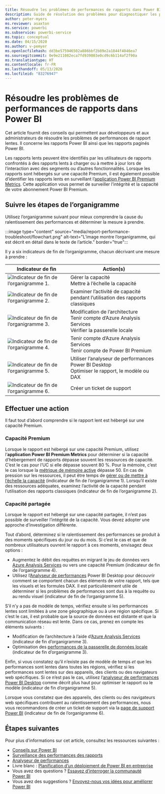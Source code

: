 ```yaml
---
title: Résoudre les problèmes de performances de rapports dans Power BI
description: Guide de résolution des problèmes pour diagnostiquer les performances de rapport lentes dans Power BI.
author: peter-myers
ms.reviewer: asaxton
ms.service: powerbi
ms.subservice: powerbi-service
ms.topic: conceptual
ms.date: 04/15/2020
ms.author: v-pemyer
ms.openlocfilehash: dd3be575946502a886bbf2b89e2a1844f4046ea7
ms.sourcegitcommit: 0e9e211082eca7fd939803e0cd9c6b114af2f90a
ms.translationtype: HT
ms.contentlocale: fr-FR
ms.lasthandoff: 05/13/2020
ms.locfileid: "83276947"
---
```

# <a name="troubleshoot-report-performance-in-power-bi"></a>Résoudre les problèmes de performances de rapports dans Power BI

Cet article fournit des conseils qui permettent aux développeurs et aux administrateurs de résoudre les problèmes de performances de rapport lentes. Il concerne les rapports Power BI ainsi que les rapports paginés Power BI.

Les rapports lents peuvent être identifiés par les utilisateurs de rapports confrontés à des rapports lents à charger ou à mettre à jour lors de l’interaction avec des segments ou d’autres fonctionnalités. Lorsque les rapports sont hébergés sur une capacité Premium, il est également possible d’identifier les rapports lents en surveillant l’[application Power BI Premium Metrics](../admin/service-admin-premium-monitor-capacity.md). Cette application vous permet de surveiller l’intégrité et la capacité de votre abonnement Power BI Premium.

## <a name="follow-flowchart-steps"></a>Suivre les étapes de l’organigramme

Utilisez l’organigramme suivant pour mieux comprendre la cause du ralentissement des performances et déterminer la mesure à prendre.

:::image type="content" source="media/report-performance-troubleshoot/flowchart.png" alt-text="L’image montre l’organigramme, qui est décrit en détail dans le texte de l’article." border="true":::

Il y a six indicateurs de fin de l’organigramme, chacun décrivant une mesure à prendre :

|Indicateur de fin|Action(s)|
|---------|---------|
|![Indicateur de fin de l’organigramme 1.](media/common/icon-01-red-30x30.png)|Gérer la capacité<br />Mettre à l’échelle la capacité |
|![Indicateur de fin de l’organigramme 2.](media/common/icon-02-red-30x30.png)|Examiner l’activité de capacité pendant l’utilisation des rapports classiques|
|![Indicateur de fin de l’organigramme 3.](media/common/icon-03-red-30x30.png)|Modification de l’architecture<br />Tenir compte d’Azure Analysis Services<br />Vérifier la passerelle locale|
|![Indicateur de fin de l’organigramme 4.](media/common/icon-04-red-30x30.png)|Tenir compte d’Azure Analysis Services<br />Tenir compte de Power BI Premium|
|![Indicateur de fin de l’organigramme 5.](media/common/icon-05-red-30x30.png)|Utiliser l’analyseur de performances Power BI Desktop<br />Optimiser le rapport, le modèle ou DAX|
|![Indicateur de fin de l’organigramme 6.](media/common/icon-06-red-30x30.png)|Créer un ticket de support|

## <a name="take-action"></a>Effectuer une action

Il faut tout d’abord comprendre si le rapport lent est hébergé sur une capacité Premium.

### <a name="premium-capacity"></a>Capacité Premium

Lorsque le rapport est hébergé sur une capacité Premium, utilisez l’**application Power BI Premium Metrics** pour déterminer si la capacité d’hébergement de rapports dépasse souvent les ressources de capacité. C’est le cas pour l’UC si elle dépasse souvent 80 %. Pour la mémoire, c’est le cas lorsque la [métrique de mémoire active](../admin/service-premium-metrics-app.md#the-active-memory-metric) dépasse 50. En cas de pression sur les ressources, il peut être temps de [gérer ou de mettre à l’échelle la capacité](../admin/service-admin-premium-manage.md) (indicateur de fin de l’organigramme 1). Lorsqu’il existe des ressources adéquates, examinez l’activité de la capacité pendant l’utilisation des rapports classiques (indicateur de fin de l’organigramme 2).

### <a name="shared-capacity"></a>Capacité partagée

Lorsque le rapport est hébergé sur une capacité partagée, il n’est pas possible de surveiller l’intégrité de la capacité. Vous devez adopter une approche d’investigation différente.

Tout d’abord, déterminez si le ralentissement des performances se produit à des moments spécifiques du jour ou du mois. Si c’est le cas et que de nombreux utilisateurs ouvrent le rapport à ces moments, envisagez deux options :

- Augmentez le débit des requêtes en migrant le jeu de données vers [Azure Analysis Services](/azure/analysis-services/analysis-services-overview) ou vers une capacité Premium (indicateur de fin de l’organigramme 4).
- Utilisez l’[Analyseur de performances](../create-reports/desktop-performance-analyzer.md) Power BI Desktop pour découvrir comment se comportent chacun des éléments de votre rapport, tels que les visuels et les formules DAX. Il est particulièrement utile de déterminer si les problèmes de performances sont dus à la requête ou au rendu visuel (indicateur de fin de l’organigramme 5).

S’il n’y a pas de modèle de temps, vérifiez ensuite si les performances lentes sont limitées à une zone géographique ou à une région spécifique. Si c’est le cas, il est probable que la source de données est distante et que la communication réseau est lente. Dans ce cas, prenez en compte les éléments suivants :

- Modification de l’architecture à l’aide d’[Azure Analysis Services](/azure/analysis-services/analysis-services-overview) (indicateur de fin d’organigramme 3).
- Optimisation des [performances de la passerelle de données locale](/data-integration/gateway/service-gateway-performance) (indicateur de fin d’organigramme 3).

Enfin, si vous constatez qu’il n’existe pas de modèle de temps _et_ que les performances sont lentes dans toutes les régions, vérifiez si les performances sont lentes sur des appareils, des clients ou des navigateurs web spécifiques. Si ce n’est pas le cas, utilisez l’[analyseur de performances Power BI Desktop](../create-reports/desktop-performance-analyzer.md) comme décrit plus haut pour optimiser le rapport ou le modèle (indicateur de fin d’organigramme 5).

Lorsque vous constatez que des appareils, des clients ou des navigateurs web spécifiques contribuent au ralentissement des performances, nous vous recommandons de créer un ticket de support via la [page de support Power BI](https://powerbi.microsoft.com/support/) (indicateur de fin de l’organigramme 6).

## <a name="next-steps"></a>Étapes suivantes

Pour plus d’informations sur cet article, consultez les ressources suivantes :

- [Conseils sur Power BI](index.yml)
- [Surveillance des performances des rapports](monitor-report-performance.md)
- [Analyseur de performances](../create-reports/desktop-performance-analyzer.md)
- Livre blanc : [Planification d’un déploiement de Power BI en entreprise](https://go.microsoft.com/fwlink/?linkid=2057861)
- Vous avez des questions ? [Essayez d’interroger la communauté Power BI](https://community.powerbi.com/)
- Vous avez des suggestions ? [Envoyez-nous vos idées pour améliorer Power BI](https://ideas.powerbi.com/)
